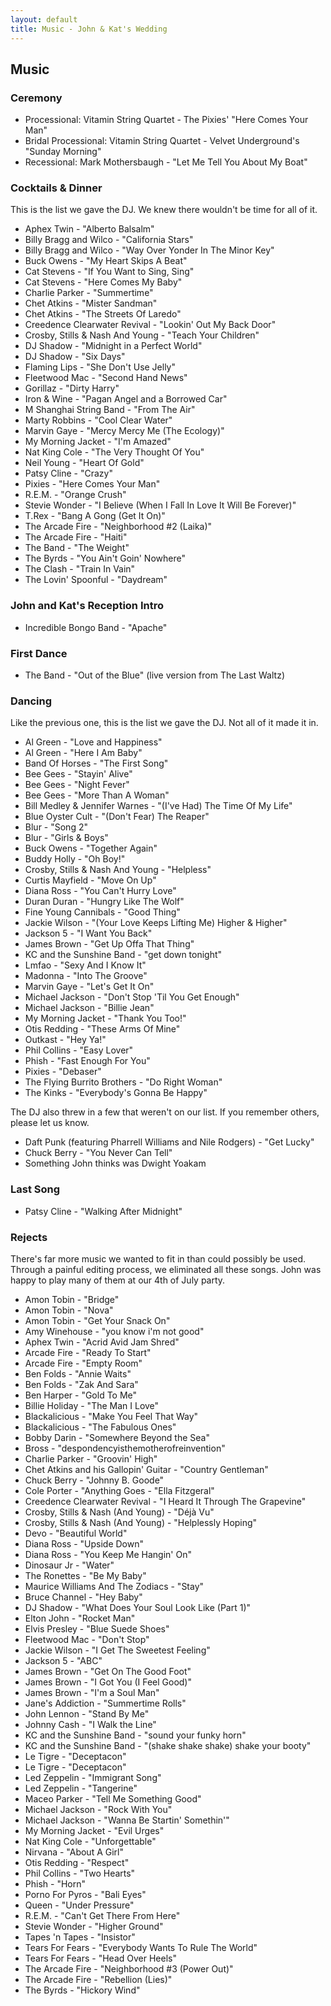 ```yaml
---
layout: default
title: Music - John & Kat's Wedding
---
```


## Music

### Ceremony

* Processional: Vitamin String Quartet - The Pixies' "Here Comes Your Man"
* Bridal Processional: Vitamin String Quartet - Velvet Underground's "Sunday Morning"
* Recessional: Mark Mothersbaugh - "Let Me Tell You About My Boat"

### Cocktails & Dinner

This is the list we gave the DJ. We knew there wouldn't be time for all of it.

* Aphex Twin - "Alberto Balsalm"
* Billy Bragg and Wilco - "California Stars"
* Billy Bragg and Wilco - "Way Over Yonder In The Minor Key"
* Buck Owens - "My Heart Skips A Beat"
* Cat Stevens - "If You Want to Sing, Sing"
* Cat Stevens - "Here Comes My Baby"
* Charlie Parker - "Summertime"
* Chet Atkins - "Mister Sandman"
* Chet Atkins - "The Streets Of Laredo"
* Creedence Clearwater Revival - "Lookin' Out My Back Door"
* Crosby, Stills & Nash And Young - "Teach Your Children"
* DJ Shadow - "Midnight in a Perfect World"
* DJ Shadow - "Six Days"
* Flaming Lips - "She Don't Use Jelly"
* Fleetwood Mac - "Second Hand News"
* Gorillaz - "Dirty Harry"
* Iron & Wine - "Pagan Angel and a Borrowed Car"
* M Shanghai String Band - "From The Air"
* Marty Robbins - "Cool Clear Water"
* Marvin Gaye - "Mercy Mercy Me (The Ecology)"
* My Morning Jacket - "I'm Amazed"
* Nat King Cole - "The Very Thought Of You"
* Neil Young - "Heart Of Gold"
* Patsy Cline - "Crazy"
* Pixies - "Here Comes Your Man"
* R.E.M. - "Orange Crush"
* Stevie Wonder - "I Believe (When I Fall In Love It Will Be Forever)"
* T.Rex - "Bang A Gong (Get It On)"
* The Arcade Fire - "Neighborhood #2 (Laika)"
* The Arcade Fire - "Haiti"
* The Band - "The Weight"
* The Byrds - "You Ain't Goin' Nowhere"
* The Clash - "Train In Vain"
* The Lovin' Spoonful - "Daydream"

### John and Kat's Reception Intro

* Incredible Bongo Band - "Apache"

### First Dance

* The Band - "Out of the Blue" (live version from The Last Waltz)

### Dancing

Like the previous one, this is the list we gave the DJ. Not all of it made it in.

* Al Green - "Love and Happiness"
* Al Green - "Here I Am Baby"
* Band Of Horses - "The First Song"
* Bee Gees - "Stayin' Alive"
* Bee Gees - "Night Fever"
* Bee Gees - "More Than A Woman"
* Bill Medley & Jennifer Warnes - "(I've Had) The Time Of My Life"
* Blue Oyster Cult - "(Don't Fear) The Reaper"
* Blur - "Song 2"
* Blur - "Girls & Boys"
* Buck Owens - "Together Again"
* Buddy Holly - "Oh Boy!"
* Crosby, Stills & Nash And Young - "Helpless"
* Curtis Mayfield - "Move On Up"
* Diana Ross - "You Can't Hurry Love"
* Duran Duran - "Hungry Like The Wolf"
* Fine Young Cannibals - "Good Thing"
* Jackie Wilson - "(Your Love Keeps Lifting Me) Higher & Higher"
* Jackson 5 - "I Want You Back"
* James Brown - "Get Up Offa That Thing"
* KC and the Sunshine Band - "get down tonight"
* Lmfao - "Sexy And I Know It"
* Madonna - "Into The Groove"
* Marvin Gaye - "Let's Get It On"
* Michael Jackson - "Don't Stop 'Til You Get Enough"
* Michael Jackson - "Billie Jean"
* My Morning Jacket - "Thank You Too!"
* Otis Redding - "These Arms Of Mine"
* Outkast - "Hey Ya!"
* Phil Collins - "Easy Lover"
* Phish - "Fast Enough For You"
* Pixies - "Debaser"
* The Flying Burrito Brothers - "Do Right Woman"
* The Kinks - "Everybody's Gonna Be Happy"

The DJ also threw in a few that weren't on our list. If you remember others, please let us know.

* Daft Punk (featuring Pharrell Williams and Nile Rodgers) - "Get Lucky"
* Chuck Berry - "You Never Can Tell"
* Something John thinks was Dwight Yoakam

### Last Song

* Patsy Cline - "Walking After Midnight"

### Rejects

There's far more music we wanted to fit in than could possibly be used.
Through a painful editing process, we eliminated all these songs.
John was happy to play many of them at our 4th of July party.

* Amon Tobin - "Bridge"
* Amon Tobin - "Nova"
* Amon Tobin - "Get Your Snack On"
* Amy Winehouse - "you know i'm not good"
* Aphex Twin - "Acrid Avid Jam Shred"
* Arcade Fire - "Ready To Start"
* Arcade Fire - "Empty Room"
* Ben Folds - "Annie Waits"
* Ben Folds - "Zak And Sara"
* Ben Harper - "Gold To Me"
* Billie Holiday - "The Man I Love"
* Blackalicious - "Make You Feel That Way"
* Blackalicious - "The Fabulous Ones"
* Bobby Darin - "Somewhere Beyond the Sea"
* Bross - "despondencyisthemotherofreinvention"
* Charlie Parker - "Groovin' High"
* Chet Atkins and his Gallopin' Guitar - "Country Gentleman"
* Chuck Berry - "Johnny B. Goode"
* Cole Porter - "Anything Goes - "Ella Fitzgeral"
* Creedence Clearwater Revival - "I Heard It Through The Grapevine"
* Crosby, Stills & Nash (And Young) - "Déjà Vu"
* Crosby, Stills & Nash (And Young) - "Helplessly Hoping"
* Devo - "Beautiful World"
* Diana Ross - "Upside Down"
* Diana Ross - "You Keep Me Hangin' On"
* Dinosaur Jr - "Water"
* The Ronettes - "Be My Baby"
* Maurice Williams And The Zodiacs - "Stay"
* Bruce Channel - "Hey Baby"
* DJ Shadow - "What Does Your Soul Look Like (Part 1)"
* Elton John - "Rocket Man"
* Elvis Presley - "Blue Suede Shoes"
* Fleetwood Mac - "Don't Stop"
* Jackie Wilson - "I Get The Sweetest Feeling"
* Jackson 5 - "ABC"
* James Brown - "Get On The Good Foot"
* James Brown - "I Got You (I Feel Good)"
* James Brown - "I'm a Soul Man"
* Jane's Addiction - "Summertime Rolls"
* John Lennon - "Stand By Me"
* Johnny Cash - "I Walk the Line"
* KC and the Sunshine Band - "sound your funky horn"
* KC and the Sunshine Band - "(shake shake shake) shake your booty"
* Le Tigre - "Deceptacon"
* Le Tigre - "Deceptacon"
* Led Zeppelin - "Immigrant Song"
* Led Zeppelin - "Tangerine"
* Maceo Parker - "Tell Me Something Good"
* Michael Jackson - "Rock With You"
* Michael Jackson - "Wanna Be Startin' Somethin'"
* My Morning Jacket - "Evil Urges"
* Nat King Cole - "Unforgettable"
* Nirvana - "About A Girl"
* Otis Redding - "Respect"
* Phil Collins - "Two Hearts"
* Phish - "Horn"
* Porno For Pyros - "Bali Eyes"
* Queen - "Under Pressure"
* R.E.M. - "Can't Get There From Here"
* Stevie Wonder - "Higher Ground"
* Tapes 'n Tapes - "Insistor"
* Tears For Fears - "Everybody Wants To Rule The World"
* Tears For Fears - "Head Over Heels"
* The Arcade Fire - "Neighborhood #3 (Power Out)"
* The Arcade Fire - "Rebellion (Lies)"
* The Byrds - "Hickory Wind"
